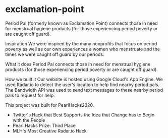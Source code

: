 
# exclamation-point
Period Pal (formerly known as Exclamation Point) connects those in need for menstrual hygiene products (for those experiencing period poverty or are caught off guard).


Inspiration
We were inspired by the many nonprofits that focus on period poverty as well as our own experiences a women who menstruate and the times we were caught off guard by our periods.

What it does
Period Pal connects those in need for menstrual hygiene products (for those experiencing period poverty or are caught off guard).

How we built it
Our website is hosted using Google Cloud's App Engine. We used Radar.io to detect the user's location to help find nearby period pals. The Bandwidth API was used to send text messages to these nearby period pals to request for help.


This project was built for PearlHacks2020.
- Twitter's Hack that Best Supports the Idea that Change has to Begin with the People
- Pearl Hacks Prize: Third Place
- MLH's Most Creative Radar.io Hack
